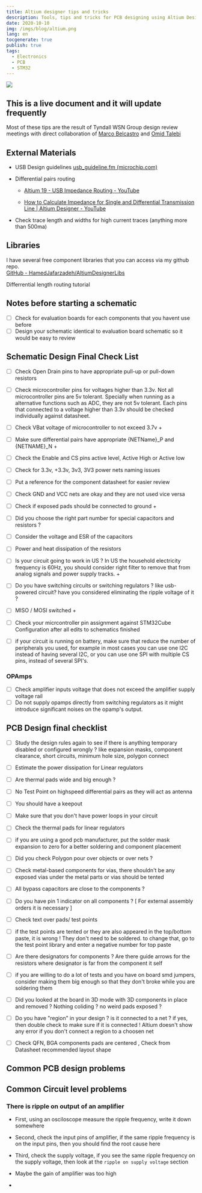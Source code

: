 ```yaml
---
title: Altium designer tips and tricks
description: Tools, tips and tricks for PCB designing using Altium Designer
date: 2020-10-10
img: /imgs/blog/altium.png
lang: en
tocgenerate: true
publish: true
tags:
  - Electronics
  - PCB
  - STM32
---
```


![](/imgs/blog/altium.jpg)

## This is a live document and it will update frequently

Most of these tips are the result of Tyndall WSN Group design review meetings with direct collaboration of [Marco Belcastro](https://www.tyndall.ie/people/marco-belcastro/) and [Omid Talebi](https://www.tyndall.ie/people/omid-talebi/)

## External Materials

- USB Design guidelines [usb_guideline.fm (microchip.com)](http://ww1.microchip.com/downloads/en/AppNotes/doc7633.pdf)

- Differential pairs routing
  
  - [Altium 19 - USB Impedance Routing - YouTube](https://www.youtube.com/watch?v=-w6CbIG0hXk)
  
  - [How to Calculate Impedance for Single and Differential Transmission Line | Altium Designer - YouTube](https://www.youtube.com/watch?v=NvJZ4je22bw)

- Check trace length and widths for high current traces (anything more than 500ma) 

## Libraries

I have several free component libraries that you can access via my github repo.<br>
[GitHub - HamedJafarzadeh/AltiumDesignerLibs](https://github.com/HamedJafarzadeh/AltiumDesignerLibs)

Differrential length routing tutorial

## Notes before starting a schematic

- [ ] Check for evaluation boards for each components that you havent use before
- [ ] Design your schematic identical to evaluation board schematic so it would be easy to review

## Schematic Design Final Check List

- [ ] Check Open Drain pins to have appropriate pull-up or pull-down resistors

- [ ] Check microcontroller pins for voltages higher than 3.3v. Not all microcontroller pins are 5v tolerant. Specially when running as a alternative functions such as ADC, they are not 5v tolerant. Each pins that connected to a voltage higher than 3.3v should be checked individually against datasheet.

- [ ] Check VBat voltage of microcontroller to not exceed 3.7v  + 

- [ ] Make sure differential pairs have appropriate {NETName}\_P and {NETNAME}\_N +

- [ ] Check the Enable and CS pins active level, Active High  or Active low

- [ ] Check for 3.3v, +3.3v, 3v3, 3V3 power nets naming issues

- [ ] Put a reference for the component datasheet for easier review

- [ ] Check GND and VCC nets are okay and they are not used vice versa

- [ ] Check if exposed pads should be connected to ground + 

- [ ] Did you choose the right part number for special capacitors and resistors ? 

- [ ] Consider the voltage and ESR of the capacitors

- [ ] Power and heat dissipation of the resistors

- [ ] Is your circuit going to work in US ? In US the household electricity frequency is 60Hz, you should consider right filter to remove that from analog signals and power supply tracks. + 

- [ ] Do you have switching circuits or switching regulators ? like usb-powered circuit? have you considered eliminating the ripple voltage of it ?

- [ ] MISO / MOSI switched   +

- [ ] Check your micrcontroller pin assignment against STM32Cube Configuration after all edits to schematics finished

- [ ] if your circuit is running on battery, make sure that reduce the number of peripherals you used, for example in most cases you can use one I2C instead of having several I2C, or you can use one SPI with multiple CS pins, instead of several SPI's.

### OPAmps

- [ ] Check amplifier inputs voltage that does not exceed the amplifier supply voltage rail
- [ ] Do not supply opamps directly from switching regulators as it might introduce significant noises on the opamp's output.

## PCB Design final checklist

- [ ] Study the design rules again to see if there is anything temporary disabled or configured wrongly ? like expansion masks, component clearance, short circuits, minimum hole size, polygon connect

- [ ] Estimate the power dissipation for Linear regulators

- [ ] Are thermal pads wide and big enough ?

- [ ] No Test Point on highspeed differential pairs as they will act as antenna

- [ ] You should have a keepout 

- [ ] Make sure that you don't have power loops in  your circuit

- [ ] Check the thermal pads for linear regulators

- [ ] if you are using a good pcb manufacturer, put the solder mask expansion to zero for a better soldering and component placement

- [ ] Did you check Polygon pour over objects or over nets ?

- [ ] Check metal-based components for vias, there shouldn't be any exposed vias under the metal parts or vias should be tented

- [ ] All bypass capacitors are close to the components ?

- [ ] Do you have pin 1 indicator on all components ? [ For external assembly orders it is necessary ]

- [ ] Check text over pads/ test points

- [ ] if the test points are tented or they are also appeared in the top/bottom paste, it is wrong ! They don't need to be soldered. to change that, go to the test point library and enter a negative number for top paste

- [ ] Are there designators for components ? Are there guide arrows for the resistors where designator is far from the component it self

- [ ] if you are willing to do a lot of tests and you have on board smd jumpers, consider making them big enough so that they don't broke while you are soldering them

- [ ] Did you looked at the board in 3D mode with 3D components in place and removed ? Nothing coliding ? no weird pads exposed ?

- [ ] Do you have "region" in your design ? is it connected to a net ? if yes, then double check to make sure if it is connected ! Altium doesn't show any error if you don't connect a region to a choosen net

- [ ] Check QFN, BGA components pads are centered , Check from Datasheet recommended layout shape

## Common PCB design problems

## Common Circuit level problems

### There is ripple on output of an amplifier

- First, using an osciloscope measure the ripple frequency, write it down somewhere

- Second, check the input pins of amplifier, if the same ripple frequency is on the input pins, then you should find the root cause here

- Third, check the supply voltage, if you see the same ripple frequency on the supply voltage, then look at the `ripple on supply voltage` section

- Maybe the gain of amplifier was too high

- 
